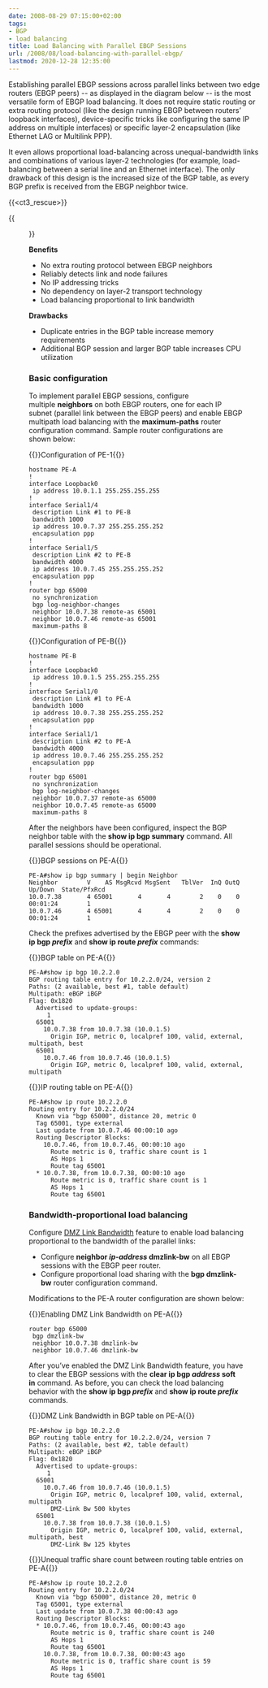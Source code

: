 ```yaml
---
date: 2008-08-29 07:15:00+02:00
tags:
- BGP
- load balancing
title: Load Balancing with Parallel EBGP Sessions
url: /2008/08/load-balancing-with-parallel-ebgp/
lastmod: 2020-12-28 12:35:00
---
```

Establishing parallel EBGP sessions across parallel links between two edge routers (EBGP peers) -- as displayed in the diagram below -- is the most versatile form of EBGP load balancing. It does not require static routing or extra routing protocol (like the design running EBGP between routers’ loopback interfaces), device-specific tricks like configuring the same IP address on multiple interfaces) or specific layer-2 encapsulation (like Ethernet LAG or Multilink PPP).

It even allows proportional load-balancing across unequal-bandwidth links and combinations of various layer-2 technologies (for example, load-balancing between a serial line and an Ethernet interface). The only drawback of this design is the increased size of the BGP table, as every BGP prefix is received from the EBGP neighbor twice.
<!--more-->
{{<ct3_rescue>}}

{{<figure src="/2008/08/BGP_ParallelEBGPSessions.png" caption="Parallel EBGP sessions">}}

**Benefits**

-   No extra routing protocol between EBGP neighbors
-   Reliably detects link and node failures
-   No IP addressing tricks
-   No dependency on layer-2 transport technology
-   Load balancing proportional to link bandwidth

**Drawbacks**

-   Duplicate entries in the BGP table increase memory requirements
-   Additional BGP session and larger BGP table increases CPU utilization

### Basic configuration

To implement parallel EBGP sessions, configure multiple **neighbors** on both EBGP routers, one for each IP subnet (parallel link between the EBGP peers) and enable EBGP multipath load balancing with the **maximum-paths** router configuration command. Sample router configurations are shown below:

{{<cc>}}Configuration of PE-1{{</cc>}}
```
hostname PE-A
!
interface Loopback0
 ip address 10.0.1.1 255.255.255.255
!
interface Serial1/4
 description Link #1 to PE-B
 bandwidth 1000
 ip address 10.0.7.37 255.255.255.252
 encapsulation ppp
!
interface Serial1/5
 description Link #2 to PE-B
 bandwidth 4000
 ip address 10.0.7.45 255.255.255.252
 encapsulation ppp
!
router bgp 65000
 no synchronization
 bgp log-neighbor-changes
 neighbor 10.0.7.38 remote-as 65001
 neighbor 10.0.7.46 remote-as 65001
 maximum-paths 8
```

{{<cc>}}Configuration of PE-B{{</cc>}}
```
hostname PE-B
!
interface Loopback0
 ip address 10.0.1.5 255.255.255.255
!
interface Serial1/0
 description Link #1 to PE-A
 bandwidth 1000
 ip address 10.0.7.38 255.255.255.252
 encapsulation ppp
!
interface Serial1/1
 description Link #2 to PE-A
 bandwidth 4000
 ip address 10.0.7.46 255.255.255.252
 encapsulation ppp
!
router bgp 65001
 no synchronization
 bgp log-neighbor-changes
 neighbor 10.0.7.37 remote-as 65000
 neighbor 10.0.7.45 remote-as 65000
 maximum-paths 8
```

After the neighbors have been configured, inspect the BGP neighbor table with the **show ip bgp summary** command. All parallel sessions should be operational.

{{<cc>}}BGP sessions on PE-A{{</cc>}}
```
PE-A#show ip bgp summary | begin Neighbor
Neighbor        V    AS MsgRcvd MsgSent   TblVer  InQ OutQ Up/Down  State/PfxRcd
10.0.7.38       4 65001       4       4        2    0    0 00:01:24        1
10.0.7.46       4 65001       4       4        2    0    0 00:01:24        1
```

Check the prefixes advertised by the EBGP peer with the **show ip bgp _prefix_** and **show ip route _prefix_** commands:

{{<cc>}}BGP table on PE-A{{</cc>}}
```
PE-A#show ip bgp 10.2.2.0
BGP routing table entry for 10.2.2.0/24, version 2
Paths: (2 available, best #1, table default)
Multipath: eBGP iBGP
Flag: 0x1820
  Advertised to update-groups:
     1
  65001
    10.0.7.38 from 10.0.7.38 (10.0.1.5)
      Origin IGP, metric 0, localpref 100, valid, external, multipath, best
  65001
    10.0.7.46 from 10.0.7.46 (10.0.1.5)
      Origin IGP, metric 0, localpref 100, valid, external, multipath
```

{{<cc>}}IP routing table on PE-A{{</cc>}}
```
PE-A#show ip route 10.2.2.0
Routing entry for 10.2.2.0/24
  Known via "bgp 65000", distance 20, metric 0
  Tag 65001, type external
  Last update from 10.0.7.46 00:00:10 ago
  Routing Descriptor Blocks:
    10.0.7.46, from 10.0.7.46, 00:00:10 ago
      Route metric is 0, traffic share count is 1
      AS Hops 1
      Route tag 65001
  * 10.0.7.38, from 10.0.7.38, 00:00:10 ago
      Route metric is 0, traffic share count is 1
      AS Hops 1
      Route tag 65001
```

### Bandwidth-proportional load balancing

Configure [DMZ Link Bandwidth](/2008/07/unequal-bandwidth-ebgp-load-balancing/) feature to enable load balancing proportional to the bandwidth of the parallel links:

-   Configure **neighbor _ip-address_ dmzlink-bw** on all EBGP sessions with the EBGP peer router.
-   Configure proportional load sharing with the **bgp dmzlink-bw** router configuration command.

Modifications to the PE-A router configuration are shown below:

{{<cc>}}Enabling DMZ Link Bandwidth on PE-A{{</cc>}}
```
router bgp 65000
 bgp dmzlink-bw
 neighbor 10.0.7.38 dmzlink-bw
 neighbor 10.0.7.46 dmzlink-bw
```

After you’ve enabled the DMZ Link Bandwidth feature, you have to clear the EBGP sessions with the **clear ip bgp _address_ soft in** command. As before, you can check the load balancing behavior with the **show ip bgp _prefix_** and **show ip route _prefix_** commands.

{{<cc>}}DMZ Link Bandwidth in BGP table on PE-A{{</cc>}}
```
PE-A#show ip bgp 10.2.2.0
BGP routing table entry for 10.2.2.0/24, version 7
Paths: (2 available, best #2, table default)
Multipath: eBGP iBGP
Flag: 0x1820
  Advertised to update-groups:
     1
  65001
    10.0.7.46 from 10.0.7.46 (10.0.1.5)
      Origin IGP, metric 0, localpref 100, valid, external, multipath
      DMZ-Link Bw 500 kbytes
  65001
    10.0.7.38 from 10.0.7.38 (10.0.1.5)
      Origin IGP, metric 0, localpref 100, valid, external, multipath, best
      DMZ-Link Bw 125 kbytes
```

{{<cc>}}Unequal traffic share count between routing table entries on PE-A{{</cc>}}
```
PE-A#show ip route 10.2.2.0
Routing entry for 10.2.2.0/24
  Known via "bgp 65000", distance 20, metric 0
  Tag 65001, type external
  Last update from 10.0.7.38 00:00:43 ago
  Routing Descriptor Blocks:
  * 10.0.7.46, from 10.0.7.46, 00:00:43 ago
      Route metric is 0, traffic share count is 240
      AS Hops 1
      Route tag 65001
    10.0.7.38, from 10.0.7.38, 00:00:43 ago
      Route metric is 0, traffic share count is 59
      AS Hops 1
      Route tag 65001
```
